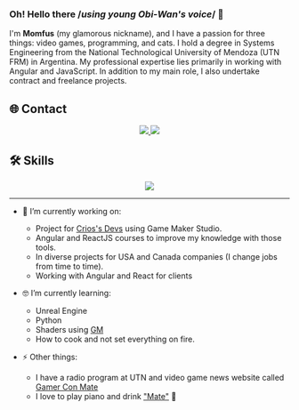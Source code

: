 ### Oh! Hello there /*using young Obi-Wan's voice*/ 👋 


I'm **Momfus** (my glamorous nickname), and I have a passion for three things: video games, programming, and cats. I hold a degree in Systems Engineering from the National Technological University of Mendoza (UTN FRM) in Argentina. My professional expertise lies primarily in working with Angular and JavaScript. In addition to my main role, I also undertake contract and freelance projects.


 ## 🌐 Contact
<p align="center">
 <a href="https://www.linkedin.com/in/julianmunozvelazquez/">
   <img src="https://skillicons.dev/icons?i=linkedin"/>
 </a>
 <a href="https://twitter.com/momfus">
   <img src="https://skillicons.dev/icons?i=twitter"/>
 </a>
</p>


## 🛠️ Skills
<p align="center">
  <a href="https://allmylinks.com/momfus">
    <img src="https://skillicons.dev/icons?i=angular,react,html,js,ts,gamemakerstudio,css,bootstrap,tailwind,git,github,gitlab,bitbucket,vscode,cypress,firebase,jenkins,figma,ps,postman&perline=10&theme=light" />
  </a>
</p>


______
  - 🔭 I’m currently working on:
    * Project for [Crios's Devs](https://criosdevsgames.com/) using Game Maker Studio.
    * Angular and ReactJS courses to improve my knowledge with those tools.
    * In diverse projects for USA and Canada companies (I change jobs from time to time).
    * Working with Angular and React for clients 
  
  - 🤓 I’m currently learning:
    * Unreal Engine
    * Python
    * Shaders using [GM](https://gamemaker.io/)
    * How to cook and not set everything on fire.

  - ⚡ Other things:
    * I have a radio program at UTN and video game news website called [Gamer Con Mate](https://gamerconmate.com/)
    * I love to play piano and drink ["Mate"](https://en.wikipedia.org/wiki/Mate_(drink)) 🧉

    

